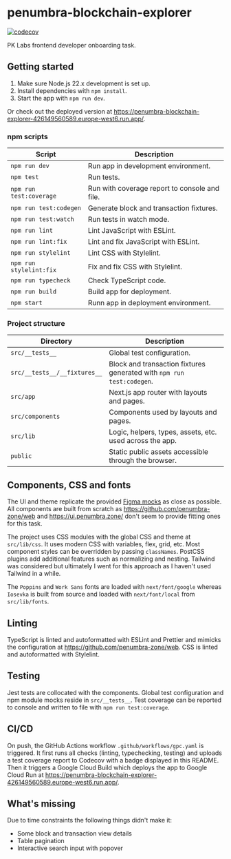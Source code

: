 # penumbra-blockchain-explorer

[![codecov](https://codecov.io/github/stpch/penumbra-blockchain-explorer/graph/badge.svg?token=49WLYIAGYH)](https://codecov.io/github/stpch/penumbra-blockchain-explorer)

PK Labs frontend developer onboarding task.

## Getting started

1. Make sure Node.js 22.x development is set up.
2. Install dependencies with  `npm install`.
3. Start the app with `npm run dev`.

Or check out the deployed version at
<https://penumbra-blockchain-explorer-426149560589.europe-west6.run.app/>.

### npm scripts

| Script                      | Description                                   |
|-----------------------------|-----------------------------------------------|
| `npm run dev`               | Run app in development environment.           |
| `npm test`                  | Run tests.                                    |
| `npm run test:coverage`     | Run with coverage report to console and file. |
| `npm run test:codegen`      | Generate block and transaction fixtures.      |
| `npm run test:watch`        | Run tests in watch mode.                      |
| `npm run lint`              | Lint JavaScript with ESLint.                  |
| `npm run lint:fix`          | Lint and fix JavaScript with ESLint.          |
| `npm run stylelint`         | Lint CSS with Stylelint.                      |
| `npm run stylelint:fix`     | Fix and fix CSS with Stylelint.               |
| `npm run typecheck`         | Check TypeScript code.                        |
| `npm run build`             | Build app for deployment.                     |
| `npm start`                 | Runn app in deployment environment.           |

### Project structure

| Directory                    | Description                                                           |
|------------------------------|-----------------------------------------------------------------------|
| `src/__tests__`              | Global test configuration.                                            |
| `src/__tests__/__fixtures__` | Block and transaction fixtures generated with `npm run test:codegen`. |
| `src/app`                    | Next.js app router with layouts and pages.                            |
| `src/components`             | Components used by layouts and pages.                                 |
| `src/lib`                    | Logic, helpers, types, assets, etc. used across the app.              |
| `public`                     | Static public assets accessible through the browser.                  |

## Components, CSS and fonts

The UI and theme replicate the provided [Figma mocks](https://bit.ly/3WRV2bK) as close as possible.
All components are built from scratch as <https://github.com/penumbra-zone/web> and
<https://ui.penumbra.zone/> don't seem to provide fitting ones for this task.

The project uses CSS modules with the global CSS and theme at `src/lib/css`. It uses modern CSS with
variables, flex, grid, etc. Most component styles can be overridden by passing `classNames`.
PostCSS plugins add additional features such as normalizing and nesting.  Tailwind was considered
but ultimately I went for this approach as I haven't used Tailwind in a while.

The `Poppins` and `Work Sans` fonts are loaded with `next/font/google` whereas `Iosevka` is built
from source and loaded with `next/font/local` from `src/lib/fonts`.

## Linting

TypeScript is linted and autoformatted with ESLint and Prettier and mimicks the configuration
at <https://github.com/penumbra-zone/web>. CSS is linted and autoformatted with Stylelint.

## Testing

Jest tests are collocated with the components. Global test configuration and npm module mocks reside
in `src/__tests__`. Test coverage can be reported to console and written to file with
`npm run test:coverage`.

## CI/CD

On push, the GitHub Actions workflow `.github/workflows/gpc.yaml` is triggered. It first runs all
checks (linting, typechecking, testing) and uploads a test coverage report to Codecov with a badge
displayed in this README. Then it triggers a Google Cloud Build which deploys the app to Google
Cloud Run at <https://penumbra-blockchain-explorer-426149560589.europe-west6.run.app/>.

## What's missing

Due to time constraints the following things didn't make it:

- Some block and transaction view details
- Table pagination
- Interactive search input with popover



